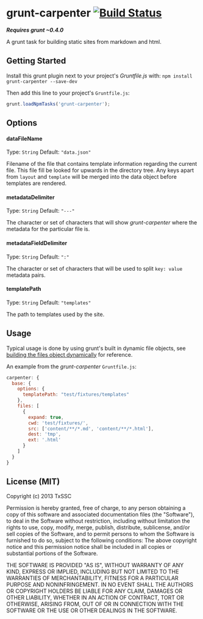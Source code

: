 # grunt-carpenter [![Build Status](https://travis-ci.org/TxSSC/grunt-carpenter.png?branch=master)](https://travis-ci.org/TxSSC/grunt-carpenter)

***Requires grunt ~0.4.0***

A grunt task for building static sites from markdown and html.

## Getting Started

Install this grunt plugin next to your project's *Gruntfile.js* with: `npm install grunt-carpenter --save-dev`

Then add this line to your project's `Gruntfile.js`:

```javascript
grunt.loadNpmTasks('grunt-carpenter');
```

## Options

#### dataFileName
Type: `String`
Default: `"data.json"`

Filename of the file that contains template information regarding the current file. This file fill be looked for upwards in the directory tree. Any keys apart from `layout` and `template` will be merged into the data object before templates are rendered.

#### metadataDelimiter
Type: `String`
Default: `"---"`

The character or set of characters that will show *grunt-carpenter* where the metadata for the particular file is.

#### metadataFieldDelimiter
Type: `String`
Default: `":"`

The character or set of characters that will be used to split `key: value` metadata pairs.

#### templatePath
Type: `String`
Default: `"templates"`

The path to templates used by the site.

## Usage

Typical usage is done by using grunt's built in dynamic file objects, see [building the files object dynamically](http://gruntjs.com/configuring-tasks#building-the-files-object-dynamically) for reference.

An example from the *grunt-carpenter* `Gruntfile.js`:

```javascript
carpenter: {
  base: {
    options: {
      templatePath: "test/fixtures/templates"
    },
    files: [
      {
        expand: true,
        cwd: 'test/fixtures/',
        src: ['content/**/*.md', 'content/**/*.html'],
        dest: 'tmp',
        ext: '.html'
      }
    ]
  }
}
```

## License (MIT)

Copyright (c) 2013 TxSSC

Permission is hereby granted, free of charge, to any person obtaining a copy of this software and associated documentation files (the "Software"), to deal in the Software without restriction, including without limitation the rights to use, copy, modify, merge, publish, distribute, sublicense, and/or sell copies of the Software, and to permit persons to whom the Software is furnished to do so, subject to the following conditions: The above copyright notice and this permission notice shall be included in all copies or substantial portions of the Software.

THE SOFTWARE IS PROVIDED "AS IS", WITHOUT WARRANTY OF ANY KIND, EXPRESS OR IMPLIED, INCLUDING BUT NOT LIMITED TO THE WARRANTIES OF MERCHANTABILITY, FITNESS FOR A PARTICULAR PURPOSE AND NONINFRINGEMENT. IN NO EVENT SHALL THE AUTHORS OR COPYRIGHT HOLDERS BE LIABLE FOR ANY CLAIM, DAMAGES OR OTHER LIABILITY, WHETHER IN AN ACTION OF CONTRACT, TORT OR OTHERWISE, ARISING FROM, OUT OF OR IN CONNECTION WITH THE SOFTWARE OR THE USE OR OTHER DEALINGS IN THE SOFTWARE.